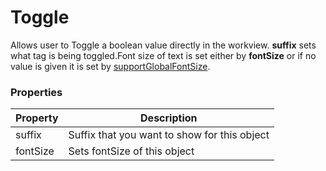 Toggle
===
Allows user to Toggle a boolean value directly in the workview. **suffix** sets what tag is being toggled.Font size of text is set either by **fontSize** or if no value is given it is set by [supportGlobalFontSize]().   
### Properties
| Property | Description                                  |
| -------- | -------------------------------------------- |
| suffix   | Suffix that you want to show for this object |
| fontSize | Sets fontSize of this object                 |